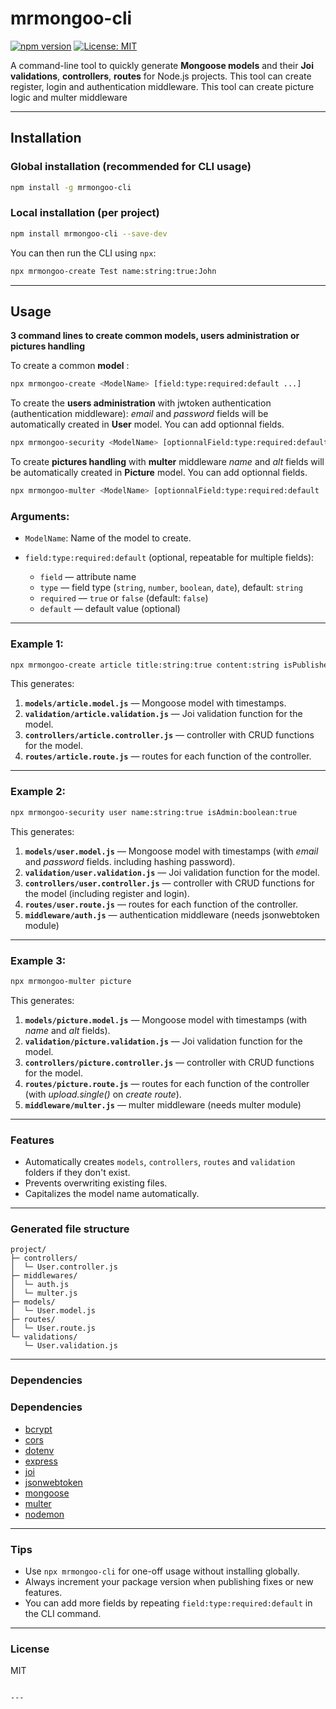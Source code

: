 # mrmongoo-cli

[![npm version](https://img.shields.io/npm/v/mrmongoo-cli)](https://www.npmjs.com/package/mrmongoo-cli)
[![License: MIT](https://img.shields.io/badge/License-MIT-yellow.svg)](https://opensource.org/licenses/MIT)

A command-line tool to quickly generate **Mongoose models** and their **Joi validations**, **controllers**, **routes** for Node.js projects.
This tool can create register, login and authentication middleware.
This tool can create picture logic and multer middleware

---

## Installation

### Global installation (recommended for CLI usage)

```bash
npm install -g mrmongoo-cli
````

### Local installation (per project)

```bash
npm install mrmongoo-cli --save-dev
```

You can then run the CLI using `npx`:

```bash
npx mrmongoo-create Test name:string:true:John
```

---

## Usage

**3 command lines to create common models, users administration or pictures handling**

To create a common **model** :

```bash
npx mrmongoo-create <ModelName> [field:type:required:default ...]
```

To create the **users administration** with jwtoken authentication (authentication middleware):
*email* and *password* fields will be automatically created in **User** model. You can add optionnal fields.

```bash
npx mrmongoo-security <ModelName> [optionnalField:type:required:default ...]
```
To create **pictures handling** with **multer** middleware
*name* and *alt* fields will be automatically created in **Picture** model. You can add optionnal fields.

```bash
npx mrmongoo-multer <ModelName> [optionnalField:type:required:default ...]
```

### Arguments:

* `ModelName`: Name of the model to create.
* `field:type:required:default` (optional, repeatable for multiple fields):

  * `field` — attribute name
  * `type` — field type (`string`, `number`, `boolean`, `date`), default: `string`
  * `required` — `true` or `false` (default: `false`)
  * `default` — default value (optional)

---

### Example 1:

```bash
npx mrmongoo-create article title:string:true content:string isPublished:boolean:true:false
```
This generates:

1. **`models/article.model.js`** — Mongoose model with timestamps.
2. **`validation/article.validation.js`** — Joi validation function for the model.
3. **`controllers/article.controller.js`** — controller with CRUD functions for the model.
4. **`routes/article.route.js`** — routes for each function of the controller.

---

### Example 2:

```bash
npx mrmongoo-security user name:string:true isAdmin:boolean:true
```
This generates:

1. **`models/user.model.js`** — Mongoose model with timestamps (with *email* and *password* fields. including hashing password).
2. **`validation/user.validation.js`** — Joi validation function for the model.
3. **`controllers/user.controller.js`** — controller with CRUD functions for the model (including register and login).
4. **`routes/user.route.js`** — routes for each function of the controller.
5. **`middleware/auth.js`** — authentication middleware (needs jsonwebtoken module)

---

### Example 3:

```bash
npx mrmongoo-multer picture
```
This generates:

1. **`models/picture.model.js`** — Mongoose model with timestamps (with *name* and *alt* fields).
2. **`validation/picture.validation.js`** — Joi validation function for the model.
3. **`controllers/picture.controller.js`** — controller with CRUD functions for the model.
4. **`routes/picture.route.js`** — routes for each function of the controller (with *upload.single()* on *create route*).
5. **`middleware/multer.js`** — multer middleware (needs multer module)

---

### Features

* Automatically creates `models`, `controllers`, `routes` and `validation` folders if they don't exist.
* Prevents overwriting existing files.
* Capitalizes the model name automatically.

---

### Generated file structure

```
project/
├─ controllers/
│  └─ User.controller.js
├─ middlewares/
│  └─ auth.js
│  └─ multer.js
├─ models/
│  └─ User.model.js
├─ routes/
│  └─ User.route.js
└─ validations/
   └─ User.validation.js
```

---

### Dependencies

### Dependencies
* [bcrypt](https://www.npmjs.com/package/bcrypt)
* [cors](https://www.npmjs.com/package/cors)
* [dotenv](https://www.npmjs.com/package/dotenv)
* [express](https://www.npmjs.com/package/express)
* [joi](https://www.npmjs.com/package/joi)
* [jsonwebtoken](https://www.npmjs.com/package/jsonwebtoken)
* [mongoose](https://www.npmjs.com/package/mongoose)
* [multer](https://www.npmjs.com/package/multer)
* [nodemon](https://www.npmjs.com/package/nodemon)


---

### Tips

* Use `npx mrmongoo-cli` for one-off usage without installing globally.
* Always increment your package version when publishing fixes or new features.
* You can add more fields by repeating `field:type:required:default` in the CLI command.

---

### License

MIT

```

---

